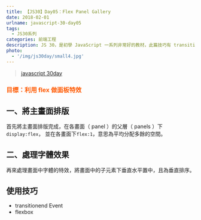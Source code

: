 ```yaml
---
title: 【JS30】Day05：Flex Panel Gallery
date: 2018-02-01
urlname: javascript-30-day05
tags:
  - JS30系列
categories: 前端工程
description: JS 30，是初學 JavaScript 一系列非常好的教材，此篇技巧有 transitionend Event 等等。
photo:
  - '/img/js30day/small4.jpg'
---
```


> [javascript 30day](https://javascript30.com/)

<!-- more -->

### <span style="color:#ff5900">目標：利用 flex 做面板特效</span>

## 一、將主畫面排版

首先將主畫面排版完成，在各畫面（ panel ）的父層（ panels ）下`display:flex`，
並在各畫面下`flex:1`，意思為平均分配多餘的空間。

## 二、處理字體效果

再來處理畫面中字體的特效，將畫面中的子元素下垂直水平置中，且為垂直排序。

## 使用技巧

- transitionend Event
- flexbox

